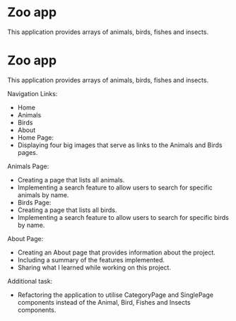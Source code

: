 # Zoo app

This application provides arrays of animals, birds, fishes and insects.

# Zoo app

This application provides arrays of animals, birds, fishes and insects.

Navigation Links:

- Home
- Animals
- Birds
- About
- Home Page:
- Displaying four big images that serve as links to the Animals and Birds pages.

Animals Page:

- Creating a page that lists all animals.
- Implementing a search feature to allow users to search for specific animals by name.
- Birds Page:
- Creating a page that lists all birds.
- Implementing a search feature to allow users to search for specific birds by name.

About Page:

- Creating an About page that provides information about the project.
- Including a summary of the features implemented.
- Sharing what I learned while working on this project.

Additional task:

- Refactoring the application to utilise CategoryPage and SinglePage components instead of the Animal, Bird, Fishes and Insects components.
